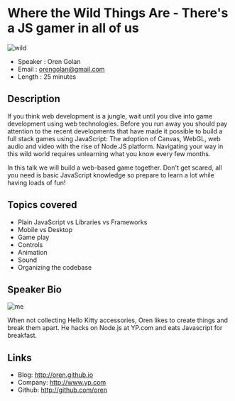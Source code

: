# Where the Wild Things Are  - There's a JS gamer in all of us

![wild](http://i.imgur.com/XYJWad5.jpg)

* Speaker   : Oren Golan
* Email     : orengolan@gmail.com
* Length    : 25 minutes

Description
-----------

If you think web development is a jungle, wait until you dive into game development using web technologies.
Before you run away you should pay attention to the recent developments that have made it possible to build a full stack games using JavaScript: The adoption of Canvas, WebGL, web audio and video with the rise of Node.JS platform.
Navigating your way in this wild world requires unlearning what you know every few months.

In this talk we will build a web-based game together. Don't get scared, all you need is basic JavaScript knowledge so prepare to learn a lot while having loads of fun!

## Topics covered

* Plain JavaScript vs Libraries vs Frameworks
* Mobile vs Desktop
* Game play
* Controls
* Animation
* Sound
* Organizing the codebase

Speaker Bio
-----------

![me](http://oren.github.io/oren_golan.png)

When not collecting Hello Kitty accessories, Oren likes to create things and break them apart. He hacks on Node.js at YP.com and eats Javascript for breakfast.

Links
-----

* Blog: http://oren.github.io
* Company: http://www.yp.com
* Github: http://github.com/oren
